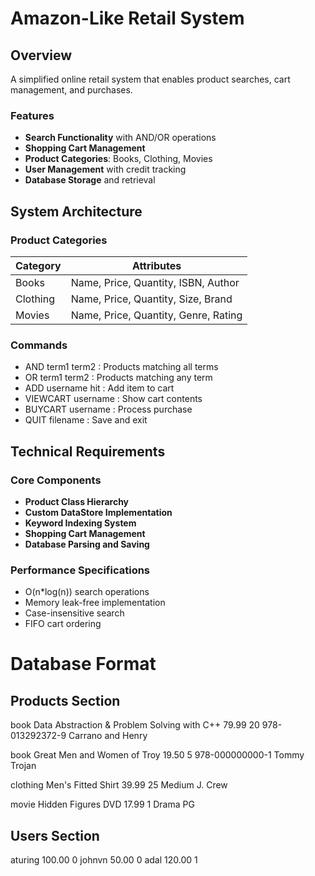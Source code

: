 # Amazon-Like Retail System

## Overview
A simplified online retail system that enables product searches, cart management, and purchases.

### Features
- **Search Functionality** with AND/OR operations
- **Shopping Cart Management**
- **Product Categories**: Books, Clothing, Movies
- **User Management** with credit tracking
- **Database Storage** and retrieval

## System Architecture

### Product Categories
| Category | Attributes |
|----------|------------|
| Books    | Name, Price, Quantity, ISBN, Author |
| Clothing | Name, Price, Quantity, Size, Brand |
| Movies   | Name, Price, Quantity, Genre, Rating |

### Commands
- AND term1 term2   :  Products matching all terms
- OR term1 term2    :  Products matching any term
- ADD username hit  :  Add item to cart
- VIEWCART username :  Show cart contents
- BUYCART username  :  Process purchase
- QUIT filename     :  Save and exit


## Technical Requirements

### Core Components
- **Product Class Hierarchy**
- **Custom DataStore Implementation**
- **Keyword Indexing System**
- **Shopping Cart Management**
- **Database Parsing and Saving**

### Performance Specifications
- O(n*log(n)) search operations
- Memory leak-free implementation
- Case-insensitive search
- FIFO cart ordering

# Database Format

## Products Section
<products>
book
Data Abstraction & Problem Solving with C++
79.99
20
978-013292372-9
Carrano and Henry

book
Great Men and Women of Troy
19.50
5
978-000000000-1
Tommy Trojan

clothing
Men's Fitted Shirt
39.99
25
Medium
J. Crew

movie
Hidden Figures DVD
17.99
1
Drama
PG
</products>

## Users Section
<users>
aturing 100.00 0
johnvn 50.00 0
adal 120.00 1
</users>
